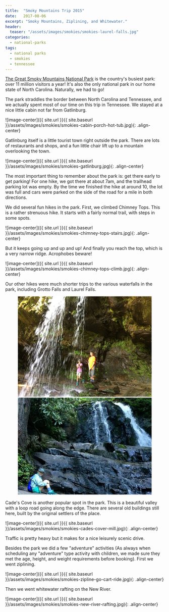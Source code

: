 ```yaml
---
title:  "Smoky Mountains Trip 2015"
date:   2017-08-06
excerpt: "Smoky Mountains, Ziplining, and Whitewater."
header:
  teaser: "/assets/images/smokies/smokies-laurel-falls.jpg"
categories:
  - national-parks  
tags:
  - national parks
  - smokies
  - tennessee
---
```


[The Great Smoky Mountains National Park](https://www.nps.gov/grsm/index.htm) is the country's busiest park: over 11 million visitors a year! It's also the only national park in our home state of North Carolina. Naturally, we had to go!

The park straddles the border between North Carolina and Tennessee, and we actually spent most of our time on this trip in Tennessee. We stayed at a nice little cabin not far from Gatlinburg.

![image-center]({{ site.url }}{{ site.baseurl }}/assets/images/smokies/smokies-cabin-porch-hot-tub.jpg){: .align-center}

Gatlinburg itself is a little tourist town right outside the park. There are lots of restaurants and shops, and a fun little chair lift up to a mountain overlooking the town.

![image-center]({{ site.url }}{{ site.baseurl }}/assets/images/smokies/smokies-gatlinburg.jpg){: .align-center}

The most important thing to remember about the park is: get there early to get parking! For one hike, we got there at about 7am, and the trailhead parking lot was empty. By the time we finished the hike at around 10, the lot was full and cars were parked on the side of the road for a mile in both directions.

We did several fun hikes in the park. First, we climbed Chimney Tops. This is a rather strenuous hike. It starts with a fairly normal trail, with steps in some spots.

![image-center]({{ site.url }}{{ site.baseurl }}/assets/images/smokies/smokies-chimney-tops-stairs.jpg){: .align-center}

But it keeps going up and up and up! And finally you reach the top, which is a very narrow ridge. Acrophobes beware!

![image-center]({{ site.url }}{{ site.baseurl }}/assets/images/smokies/smokies-chimney-tops-climb.jpg){: .align-center}

Our other hikes were much shorter trips to the various waterfalls in the park, including Grotto Falls and Laurel Falls.

<figure class="half">
	<img src="/assets/images/smokies/smokies-grotto-falls.jpg">
	<img src="/assets/images/smokies/smokies-laurel-falls.jpg">
</figure>

Cade's Cove is another popular spot in the park. This is a beautiful valley with a loop road going along the edge. There are several old buildings still here, built by the original settlers of the place.

![image-center]({{ site.url }}{{ site.baseurl }}/assets/images/smokies/smokies-cades-cover-mill.jpg){: .align-center}

Traffic is pretty heavy but it makes for a nice leisurely scenic drive.

Besides the park we did a few "adventure" activities (As always when scheduling any "adventure" type activity with children, we made sure they met the age, height, and weight requirements before booking). First we went ziplining.

![image-center]({{ site.url }}{{ site.baseurl }}/assets/images/smokies/smokies-zipline-go-cart-ride.jpg){: .align-center}

Then we went whitewater rafting on the New River.

![image-center]({{ site.url }}{{ site.baseurl }}/assets/images/smokies/smokies-new-river-rafting.jpg){: .align-center}
